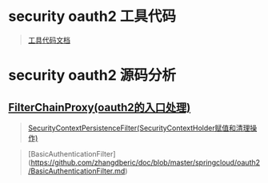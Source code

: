 security oauth2 工具代码
=================
> [工具代码文档](https://github.com/zhangdberic/doc/blob/master/springcloud/oauth2/%E5%B7%A5%E5%85%B7%E4%BB%A3%E7%A0%81%E6%96%87%E6%A1%A3.md)

security oauth2 源码分析
=================

[FilterChainProxy(oauth2的入口处理)](https://github.com/zhangdberic/doc/blob/master/springcloud/oauth2/FilterChainProxy.md)
-----------------

> [SecurityContextPersistenceFilter(SecurityContextHolder赋值和清理操作)](https://github.com/zhangdberic/doc/blob/master/springcloud/oauth2/SecurityContextPersistenceFilter.md)

> [BasicAuthenticationFilter]
(https://github.com/zhangdberic/doc/blob/master/springcloud/oauth2/BasicAuthenticationFilter.md)

